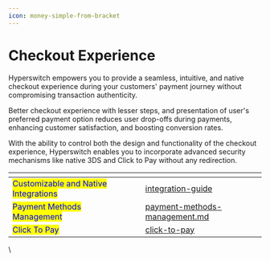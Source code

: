 ```yaml
---
icon: money-simple-from-bracket
---
```


# Checkout Experience

Hyperswitch empowers you to provide a seamless, intuitive, and native checkout experience during your customers' payment journey without compromising transaction authenticity.&#x20;

Better checkout experience with lesser steps, and presentation of user's preferred payment option reduces user drop-offs during payments, enhancing customer satisfaction, and boosting conversion rates.

With the ability to control both the design and functionality of the checkout experience, Hyperswitch enables you to incorporate advanced security mechanisms like native 3DS and Click to Pay without any redirection.

<table data-card-size="large" data-view="cards"><thead><tr><th></th><th data-hidden></th><th data-hidden></th><th data-hidden data-card-target data-type="content-ref"></th></tr></thead><tbody><tr><td><mark style="color:blue;">Customizable and Native Integrations</mark></td><td></td><td></td><td><a href="integration-guide/">integration-guide</a></td></tr><tr><td><mark style="color:blue;">Payment Methods Management</mark></td><td></td><td></td><td><a href="payment-methods-management.md">payment-methods-management.md</a></td></tr><tr><td><mark style="color:blue;">Click To Pay</mark></td><td></td><td></td><td><a href="click-to-pay/">click-to-pay</a></td></tr></tbody></table>



\
